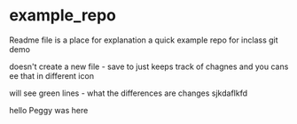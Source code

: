 # example_repo

Readme file is a place for explanation
a quick example repo for inclass git demo

doesn't create a new file - save to just keeps track of chagnes and you cans ee that in different icon

will see green lines - what the differences are changes
sjkdaflkfd

hello Peggy was here